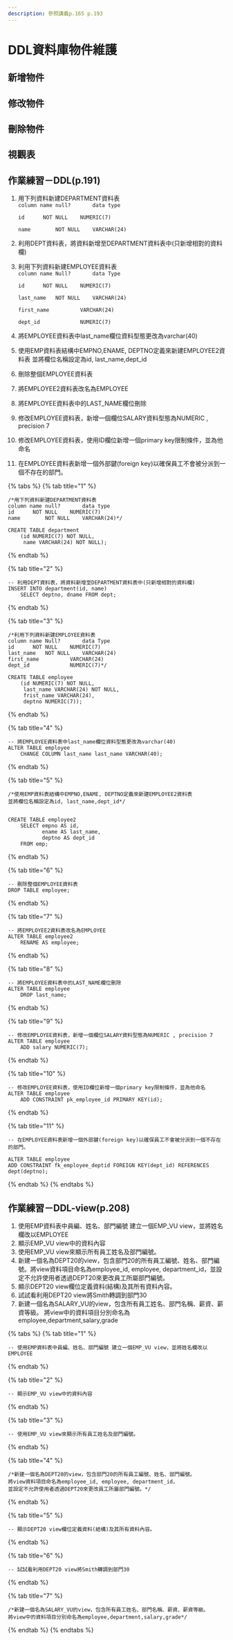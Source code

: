 ```yaml
---
description: 參照講義p.165 p.193
---
```


# DDL資料庫物件維護

## 新增物件



## 修改物件



## 刪除物件



## 視觀表



## 作業練習－DDL\(p.191\)

1. 用下列資料新建DEPARTMENT資料表  
   `column name	null?		data type`

   `id		NOT NULL	NUMERIC(7)`

   `name		NOT NULL	VARCHAR(24)`

2. 利用DEPT資料表，將資料新增至DEPARTMENT資料表中\(只新增相對的資料欄\)
3. 利用下列資料新建EMPLOYEE資料表  
   `column name	Null?		data Type`

   `id		NOT NULL	NUMERIC(7)`

   `last_name	NOT NULL	VARCHAR(24)`

   `first_name		 	VARCHAR(24)`

   `dept_id	 			NUMERIC(7)`

4. 將EMPLOYEE資料表中last\_name欄位資料型態更改為varchar\(40\)
5. 使用EMP資料表結構中EMPNO,ENAME, DEPTNO定義來新建EMPLOYEE2資料表 並將欄位名稱設定為id, last\_name,dept\_id
6. 刪除整個EMPLOYEE資料表
7. 將EMPLOYEE2資料表改名為EMPLOYEE
8. 將EMPLOYEE資料表中的LAST\_NAME欄位刪除
9. 修改EMPLOYEE資料表，新增一個欄位SALARY資料型態為NUMERIC , precision 7
10. 修改EMPLOYEE資料表，使用ID欄位新增一個primary key限制條件，並為他命名
11. 在EMPLOYEE資料表新增一個外部鍵\(foreign key\)以確保員工不會被分派到一個不存在的部門。

{% tabs %}
{% tab title="1" %}
```text
/*用下列資料新建DEPARTMENT資料表
column name	null?		data type
id		NOT NULL	NUMERIC(7)
name		NOT NULL	VARCHAR(24)*/

CREATE TABLE department 
	(id NUMERIC(7) NOT NULL, 
	 name VARCHAR(24) NOT NULL); 
```
{% endtab %}

{% tab title="2" %}
```
-- 利用DEPT資料表，將資料新增至DEPARTMENT資料表中(只新增相對的資料欄)
INSERT INTO department(id, name) 
	SELECT deptno, dname FROM dept;
```
{% endtab %}

{% tab title="3" %}
```
/*利用下列資料新建EMPLOYEE資料表
column name	Null?		data Type
id		NOT NULL	NUMERIC(7)
last_name	NOT NULL	VARCHAR(24)
first_name		 	VARCHAR(24)
dept_id	 			NUMERIC(7)*/

CREATE TABLE employee 
	(id NUMERIC(7) NOT NULL, 
     last_name VARCHAR(24) NOT NULL, 
     frist_name VARCHAR(24), 
     deptno NUMERIC(7)); 
```
{% endtab %}

{% tab title="4" %}
```
-- 將EMPLOYEE資料表中last_name欄位資料型態更改為varchar(40)
ALTER TABLE employee 
	CHANGE COLUMN last_name last_name VARCHAR(40);

```
{% endtab %}

{% tab title="5" %}
```
/*使用EMP資料表結構中EMPNO,ENAME, DEPTNO定義來新建EMPLOYEE2資料表
並將欄位名稱設定為id, last_name,dept_id*/


CREATE TABLE employee2 
	SELECT empno AS id, 
		   ename AS last_name, 
           deptno AS dept_id 
	FROM emp;
```
{% endtab %}

{% tab title="6" %}
```
-- 刪除整個EMPLOYEE資料表
DROP TABLE employee;
```
{% endtab %}

{% tab title="7" %}
```
-- 將EMPLOYEE2資料表改名為EMPLOYEE
ALTER TABLE employee2 
	RENAME AS employee;

```
{% endtab %}

{% tab title="8" %}
```
-- 將EMPLOYEE資料表中的LAST_NAME欄位刪除
ALTER TABLE employee 
	DROP last_name;
```
{% endtab %}

{% tab title="9" %}
```
-- 修改EMPLOYEE資料表，新增一個欄位SALARY資料型態為NUMERIC , precision 7
ALTER TABLE employee 
	ADD salary NUMERIC(7);
```
{% endtab %}

{% tab title="10" %}
```
-- 修改EMPLOYEE資料表，使用ID欄位新增一個primary key限制條件，並為他命名
ALTER TABLE employee 
	ADD CONSTRAINT pk_employee_id PRIMARY KEY(id);
```
{% endtab %}

{% tab title="11" %}
```
-- 在EMPLOYEE資料表新增一個外部鍵(foreign key)以確保員工不會被分派到一個不存在的部門。

ALTER TABLE employee 
ADD CONSTRAINT fk_employee_deptid FOREIGN KEY(dept_id) REFERENCES dept(deptno);
```
{% endtab %}
{% endtabs %}

## 作業練習－DDL-view\(p.208\)

1. 使用EMP資料表中員編、姓名、部門編號 建立一個EMP\_VU view，並將姓名欄改以EMPLOYEE
2. 顯示EMP\_VU view中的資料內容
3. 使用EMP\_VU view來顯示所有員工姓名及部門編號。
4. 新建一個名為DEPT20的view，包含部門20的所有員工編號、姓名、部門編號。將view資料項目命名為employee\_id, employee, department\_id，並設定不允許使用者透過DEPT20來更改員工所屬部門編號。
5. 顯示DEPT20 view欄位定義資料\(結構\)及其所有資料內容。
6. 試試看利用DEPT20 view將Smith轉調到部門30
7. 新建一個名為SALARY\_VU的view，包含所有員工姓名、部門名稱、薪資、薪資等級。 將view中的資料項目分別命名為employee,department,salary,grade 

{% tabs %}
{% tab title="1" %}
```text
-- 使用EMP資料表中員編、姓名、部門編號 建立一個EMP_VU view，並將姓名欄改以EMPLOYEE
```
{% endtab %}

{% tab title="2" %}
```
-- 顯示EMP_VU view中的資料內容

```
{% endtab %}

{% tab title="3" %}
```
-- 使用EMP_VU view來顯示所有員工姓名及部門編號。
```
{% endtab %}

{% tab title="4" %}
```
/*新建一個名為DEPT20的view，包含部門20的所有員工編號、姓名、部門編號。
將view資料項目命名為employee_id, employee, department_id，
並設定不允許使用者透過DEPT20來更改員工所屬部門編號。*/

```
{% endtab %}

{% tab title="5" %}
```
-- 顯示DEPT20 view欄位定義資料(結構)及其所有資料內容。
```
{% endtab %}

{% tab title="6" %}
```
-- 試試看利用DEPT20 view將Smith轉調到部門30

```
{% endtab %}

{% tab title="7" %}
```
/*新建一個名為SALARY_VU的view，包含所有員工姓名、部門名稱、薪資、薪資等級。
將view中的資料項目分別命名為employee,department,salary,grade*/

```
{% endtab %}
{% endtabs %}

